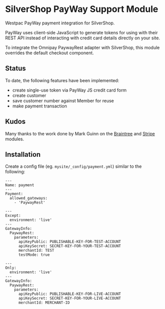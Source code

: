 # SilverShop PayWay Support Module

Westpac PayWay payment integration for SilverShop.

PayWay uses client-side JavaScript to generate tokens for using with their REST API instead of interacting with credit card details directly on your site.

To integrate the Omnipay PaywayRest adapter with SilverShop, this module overrides the default checkout component.

## Status

To date, the following features have been implemented:

* create single-use token via PayWay JS credit card form
* create customer
* save customer number against Member for reuse
* make payment transaction

## Kudos

Many thanks to the work done by Mark Guinn on the [Braintree](https://github.com/markguinn/silvershop-braintree) and [Stripe](https://github.com/markguinn/silvershop-stripe) modules.

## Installation

Create a config file (eg. `mysite/_config/payment.yml`) similar to the following:

```
---
Name: payment
---
Payment:
  allowed_gateways:
    - 'PaywayRest'

---
Except:
  environment: 'live'
---
GatewayInfo:
  PaywayRest:
    parameters:
      apiKeyPublic: PUBLISHABLE-KEY-FOR-TEST-ACCOUNT
      apiKeySecret: SECRET-KEY-FOR-YOUR-TEST-ACCOUNT
      merchantId: TEST
      testMode: true

---
Only:
  environment: 'live'
---
GatewayInfo:
  PaywayRest:
    parameters:
      apiKeyPublic: PUBLISHABLE-KEY-FOR-LIVE-ACCOUNT
      apiKeySecret: SECRET-KEY-FOR-YOUR-LIVE-ACCOUNT
      merchantId: MERCHANT-ID
```
